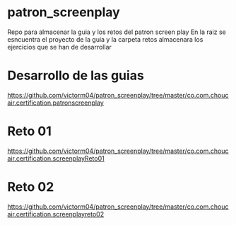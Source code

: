 # patron_screenplay

Repo para almacenar la guia y los retos del patron screen play
En la raiz se esncuentra el proyecto de la guia y la carpeta retos almacenara los ejercicios que se han de desarrollar

# Desarrollo de las guias
https://github.com/victorm04/patron_screenplay/tree/master/co.com.choucair.certification.patronscreenplay

# Reto 01
https://github.com/victorm04/patron_screenplay/tree/master/co.com.choucair.certification.screenplayReto01

# Reto 02
https://github.com/victorm04/patron_screenplay/tree/master/co.com.choucair.certification.screenplayreto02
